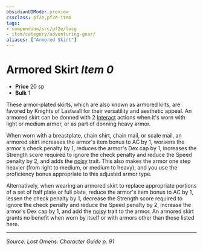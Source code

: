 ```yaml
---
obsidianUIMode: preview
cssclass: pf2e,pf2e-item
tags:
- compendium/src/pf2e/locg
- item/category/adventuring-gear/
aliases: ["Armored Skirt"]
---
```

# Armored Skirt *Item 0*  

- **Price** 20 sp
- **Bulk** 1

These armor-plated skirts, which are also known as armored kilts, are favored by Knights of Lastwall for their versatility and aesthetic appeal. An armored skirt can be donned with 2 [Interact](interact.md) actions when it's worn with light or medium armor, or as part of donning heavy armor.

When worn with a breastplate, chain shirt, chain mail, or scale mail, an armored skirt increases the armor's item bonus to AC by 1, worsens the armor's check penalty by 1, reduces the armor's Dex cap by 1, increases the Strength score required to ignore the check penalty and reduce the Speed penalty by 2, and adds the [noisy](noisy.md "Noisy Armor Trait") trait. This also makes the armor one step heavier (from light to medium, or medium to heavy), and you use the proficiency bonus appropriate to this adjusted armor type.

Alternatively, when wearing an armored skirt to replace appropriate portions of a set of half plate or full plate, reduce the armor's item bonus to AC by 1, lessen the check penalty by 1, decrease the Strength score required to ignore the check penalty and reduce the Speed penalty by 2, increase the armor's Dex cap by 1, and add the [noisy](noisy.md "Noisy Armor Trait") trait to the armor. An armored skirt grants no benefit when worn by itself or with armors other than those listed here.


---
*Source: Lost Omens: Character Guide p. 91*